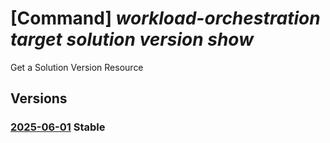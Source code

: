 # [Command] _workload-orchestration target solution version show_

Get a Solution Version Resource

## Versions

### [2025-06-01](/Resources/mgmt-plane/L3N1YnNjcmlwdGlvbnMve30vcmVzb3VyY2Vncm91cHMve30vcHJvdmlkZXJzL21pY3Jvc29mdC5lZGdlL3RhcmdldHMve30vc29sdXRpb25zL3t9L3ZlcnNpb25zL3t9/2025-06-01.xml) **Stable**

<!-- mgmt-plane /subscriptions/{}/resourcegroups/{}/providers/microsoft.edge/targets/{}/solutions/{}/versions/{} 2025-06-01 -->

